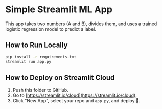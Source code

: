 # Simple Streamlit ML App

This app takes two numbers (A and B), divides them, and uses a trained logistic regression model to predict a label.

## How to Run Locally

```bash
pip install -r requirements.txt
streamlit run app.py
```

## How to Deploy on Streamlit Cloud

1. Push this folder to GitHub.
2. Go to [https://streamlit.io/cloud](https://streamlit.io/cloud).
3. Click "New App", select your repo and `app.py`, and deploy 🚀.
